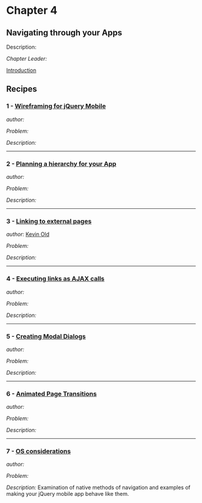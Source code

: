 # Chapter 4

## Navigating through your Apps

Description: 

*Chapter Leader:* <a href="mailto:"></a>

<a href="/jquerymobilecookbook/book/blob/master/4-navigating-through-your-apps/introduction.adoc">Introduction</a>

## Recipes

### 1 - <a href="/jquerymobilecookbook/book/blob/master/4-navigating-through-your-apps/recipe-1.adoc">Wireframing for jQuery Mobile </a>
*author:* <a href="mailto:"></a>

*Problem:*

*Description:* 

---

### 2 - <a href="/jquerymobilecookbook/book/blob/master/4-navigating-through-your-apps/recipe-2.adoc">Planning a hierarchy for your App</a>
*author:* <a href="mailto:"></a>

*Problem:*

*Description:* 

--- 

### 3 - <a href="/jquerymobilecookbook/book/blob/master/4-navigating-through-your-apps/recipe-3.adoc">Linking to external pages </a> 
*author:* <a href="mailto:kevin@kevinold.com">Kevin Old</a>

*Problem:*

*Description:* 

---

### 4 - <a href="/jquerymobilecookbook/book/blob/master/4-navigating-through-your-apps/recipe-4.adoc">Executing links as AJAX calls </a>
*author:* <a href="mailto:"></a>

*Problem:*

*Description:* 

---

### 5 - <a href="/jquerymobilecookbook/book/blob/master/4-navigating-through-your-apps/recipe-5.adoc">Creating Modal Dialogs </a>
*author:* <a href="mailto:"></a>

*Problem:*

*Description:* 

---

### 6 - <a href="/jquerymobilecookbook/book/blob/master/4-navigating-through-your-apps/recipe-6.adoc">Animated Page Transitions </a>
*author:* <a href="mailto:"></a>

*Problem:*

*Description:* 

---

### 7 - <a href="/jquerymobilecookbook/book/blob/master/4-navigating-through-your-apps/recipe-7.adoc">OS considerations</a>
*author:* <a href="mailto:"></a>

*Problem:*

*Description:* Examination of native methods of navigation and examples of making your jQuery mobile app behave like them.